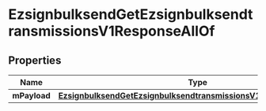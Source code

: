 

# EzsignbulksendGetEzsignbulksendtransmissionsV1ResponseAllOf


## Properties

| Name | Type | Description | Notes |
|------------ | ------------- | ------------- | -------------|
|**mPayload** | [**EzsignbulksendGetEzsignbulksendtransmissionsV1ResponseMPayload**](EzsignbulksendGetEzsignbulksendtransmissionsV1ResponseMPayload.md) |  |  |



